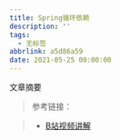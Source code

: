 ```yaml
---
title: Spring循环依赖
description: ''
tags:
  - 无标签
abbrlink: a5d86a59
date: 2021-05-25 00:00:00
---
```



文章摘要







<!-- more -->



> 参考链接：

>

> - [B站视频讲解](https://www.bilibili.com/video/BV155411c7gg)